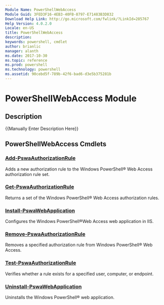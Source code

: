 ```yaml
---
Module Name: PowerShellWebAccess
Module Guid: 3FED3F16-4EB3-40FB-8797-E71483B3D832
Download Help Link: http://go.microsoft.com/fwlink/?LinkId=285767
Help Version: 4.0.2.0
Locale: en-US
title: PowerShellWebAccess
description: 
keywords: powershell, cmdlet
author: brianlic
manager: alanth
ms.date: 2017-10-30
ms.topic: reference
ms.prod: powershell
ms.technology: powershell
ms.assetid: 90cebd5f-789b-42f6-bad6-d3e5b375281b
---
```


# PowerShellWebAccess Module
## Description
{{Manually Enter Description Here}}

## PowerShellWebAccess Cmdlets
### [Add-PswaAuthorizationRule](./Add-PswaAuthorizationRule.md)
Adds a new authorization rule to the Windows PowerShell® Web Access authorization rule set.

### [Get-PswaAuthorizationRule](./Get-PswaAuthorizationRule.md)
Returns a set of the Windows PowerShell® Web Access authorization rules.

### [Install-PswaWebApplication](./Install-PswaWebApplication.md)
Configures the Windows PowerShell®Web Access web application in IIS.

### [Remove-PswaAuthorizationRule](./Remove-PswaAuthorizationRule.md)
Removes a specified authorization rule from Windows PowerShell® Web Access.

### [Test-PswaAuthorizationRule](./Test-PswaAuthorizationRule.md)
Verifies whether a rule exists for a specified user, computer, or endpoint.

### [Uninstall-PswaWebApplication](./Uninstall-PswaWebApplication.md)
Uninstalls the Windows PowerShell® web application.

